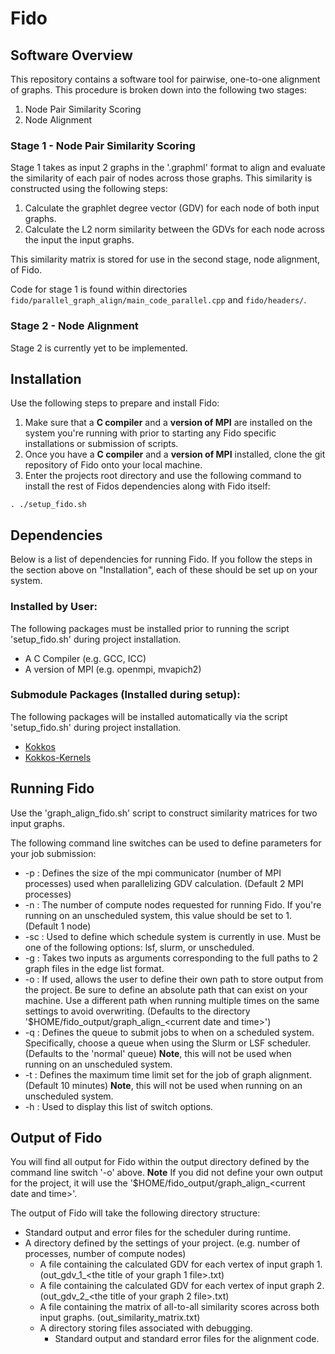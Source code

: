 # Fido

## **Software Overview**

This repository contains a software tool for pairwise, one-to-one alignment of graphs. This procedure is broken down into the following two stages:
1. Node Pair Similarity Scoring
2. Node Alignment

### Stage 1 - Node Pair Similarity Scoring

Stage 1 takes as input 2 graphs in the '.graphml' format to align and evaluate the similarity of each pair of nodes across those graphs.  This similarity is constructed using the following steps:
1. Calculate the graphlet degree vector (GDV) for each node of both input graphs.
2. Calculate the L2 norm similarity between the GDVs for each node across the input the input graphs.

This similarity matrix is stored for use in the second stage, node alignment, of Fido.

Code for stage 1 is found within directories `fido/parallel_graph_align/main_code_parallel.cpp` and `fido/headers/`.

### Stage 2 - Node Alignment

Stage 2 is currently yet to be implemented.

## **Installation**

Use the following steps to prepare and install Fido:
1. Make sure that a **C compiler** and a **version of MPI** are installed on the system you're running with prior to starting any Fido specific installations or submission of scripts.
2. Once you have a **C compiler** and a **version of MPI** installed, clone the git repository of Fido onto your local machine.
3. Enter the projects root directory and use the following command to install the rest of Fidos dependencies along with Fido itself:

```
. ./setup_fido.sh
```

## Dependencies

Below is a list of dependencies for running Fido.  If you follow the steps in the section above on "Installation", each of these should be set up on your system.

### Installed by User:
The following packages must be installed prior to running the script 'setup_fido.sh' during project installation.
* A C Compiler (e.g. GCC, ICC)
* A version of MPI (e.g. openmpi, mvapich2)

### Submodule Packages (Installed during setup):
The following packages will be installed automatically via the script 'setup_fido.sh' during project installation.
* [Kokkos](https://github.com/kokkos/kokkos)
* [Kokkos-Kernels](https://github.com/kokkos/kokkos-kernels)

## **Running Fido**

Use the 'graph_align_fido.sh' script to construct similarity matrices for two input graphs.

The following command line switches can be used to define parameters for your job submission:
* -p        : Defines the size of the mpi communicator (number of MPI processes)
                used when parallelizing GDV calculation. 
                (Default 2 MPI processes)
* -n        : The number of compute nodes requested for running Fido. 
                If you're running on an unscheduled system,
                this value should be set to 1.
                (Default 1 node)
* -sc      : Used to define which schedule system is currently in use.
                Must be one of the following options: lsf, slurm, or unscheduled.
* -g       : Takes two inputs as arguments corresponding to the full paths to 
                2 graph files in the edge list format.
* -o        : If used, allows the user to define their own path to 
                store output from the project. 
                Be sure to define an absolute path that can exist on your machine.
                Use a different path when running multiple times on the same settings to avoid overwriting.
                (Defaults to the directory '$HOME/fido_output/graph_align_\<current date and time\>')
* -q        : Defines the queue to submit jobs to when on a scheduled system.
                Specifically, choose a queue when using the Slurm or LSF scheduler.
                (Defaults to the 'normal' queue)
                **Note**, this will not be used when running on an unscheduled system.
* -t        : Defines the maximum time limit set for the job of graph alignment. 
                (Default 10 minutes)
                **Note**, this will not be used when running on an unscheduled system.
* -h        : Used to display this list of switch options.

## **Output of Fido**

You will find all output for Fido within the output directory defined by the command line switch '-o' above.  **Note** If you did not define your own output for the project, it will use the '$HOME/fido_output/graph_align_\<current date and time\>'.

The output of Fido will take the following directory structure:
* Standard output and error files for the scheduler during runtime.
* A directory defined by the settings of your project. (e.g. number of processes, number of compute nodes)
  * A file containing the calculated GDV for each vertex of input graph 1. (out_gdv_1_\<the title of your graph 1 file\>.txt)
  * A file containing the calculated GDV for each vertex of input graph 2. (out_gdv_2_\<the title of your graph 2 file\>.txt)
  * A file containing the matrix of all-to-all similarity scores across both input graphs. (out_similarity_matrix.txt)
  * A directory storing files associated with debugging.
    * Standard output and standard error files for the alignment code.




